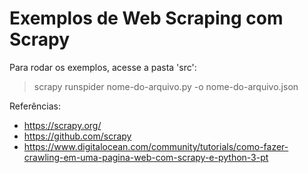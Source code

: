 # Exemplos de Web Scraping com Scrapy

Para rodar os exemplos, acesse a pasta 'src':
> scrapy runspider nome-do-arquivo.py -o nome-do-arquivo.json

Referências:
- https://scrapy.org/
- https://github.com/scrapy
- https://www.digitalocean.com/community/tutorials/como-fazer-crawling-em-uma-pagina-web-com-scrapy-e-python-3-pt